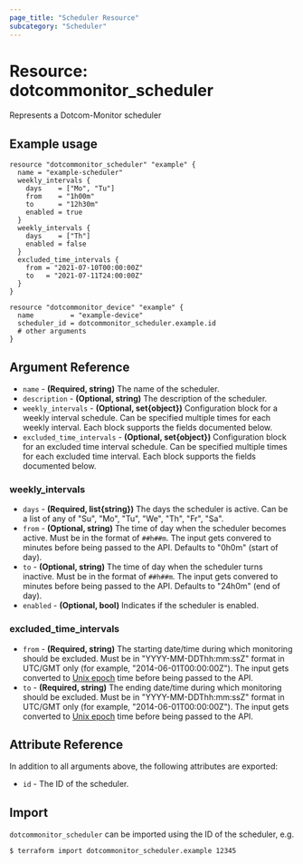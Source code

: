 ```yaml
---
page_title: "Scheduler Resource"
subcategory: "Scheduler"
---
```

# Resource: dotcommonitor_scheduler
Represents a Dotcom-Monitor scheduler

## Example usage
```hcl
resource "dotcommonitor_scheduler" "example" {
  name = "example-scheduler"
  weekly_intervals {
    days    = ["Mo", "Tu"]
    from    = "1h00m"
    to      = "12h30m"
    enabled = true
  }
  weekly_intervals {
    days    = ["Th"]
    enabled = false
  }
  excluded_time_intervals {
    from = "2021-07-10T00:00:00Z"
    to   = "2021-07-11T24:00:00Z"
  } 
}

resource "dotcommonitor_device" "example" {
  name         = "example-device"
  scheduler_id = dotcommonitor_scheduler.example.id
  # other arguments
}
```

## Argument Reference
* `name` - **(Required, string)** The name of the scheduler.
* `description` - **(Optional, string)** The description of the scheduler.
* `weekly_intervals` - **(Optional, set{object})** Configuration block for a weekly interval schedule. Can be specified multiple times for each weekly interval. Each block supports the fields documented below.
* `excluded_time_intervals` - **(Optional, set{object})** Configuration block for an excluded time interval schedule. Can be specified multiple times for each excluded time interval. Each block supports the fields documented below.

### weekly_intervals
* `days` - **(Required, list{string})** The days the scheduler is active. Can be a list of any of "Su", "Mo", "Tu", "We", "Th", "Fr", "Sa".
* `from` - **(Optional, string)** The time of day when the scheduler becomes active. Must be in the format of `##h##m`. The input gets convered to minutes before being passed to the API. Defaults to "0h0m" (start of day).
* `to` - **(Optional, string)** The time of day when the scheduler turns inactive. Must be in the format of `##h##m`. The input gets convered to minutes before being passed to the API. Defaults to "24h0m" (end of day).
* `enabled` - **(Optional, bool)** Indicates if the scheduler is enabled.

### excluded_time_intervals
* `from` - **(Required, string)** The starting date/time during which monitoring should be excluded. Must be in "YYYY-MM-DDThh:mm:ssZ" format in UTC/GMT only (for example, "2014-06-01T00:00:00Z"). The input gets converted to [Unix epoch](https://en.wikipedia.org/wiki/Unix_time) time before being passed to the API.
* `to` - **(Required, string)** The ending date/time during which monitoring should be excluded. Must be in "YYYY-MM-DDThh:mm:ssZ" format in UTC/GMT only (for example, "2014-06-01T00:00:00Z"). The input gets converted to [Unix epoch](https://en.wikipedia.org/wiki/Unix_time) time before being passed to the API.

## Attribute Reference
In addition to all arguments above, the following attributes are exported:

* `id` - The ID of the scheduler.

## Import
`dotcommonitor_scheduler` can be imported using the ID of the scheduler, e.g.

```
$ terraform import dotcommonitor_scheduler.example 12345
```
